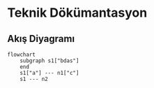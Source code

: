 # Teknik Dökümantasyon

## Akış Diyagramı

``` mermaid
flowchart
	subgraph s1["bdas"]
	end
	s1["a"] --- n1["c"]
	s1 --- n2
```
